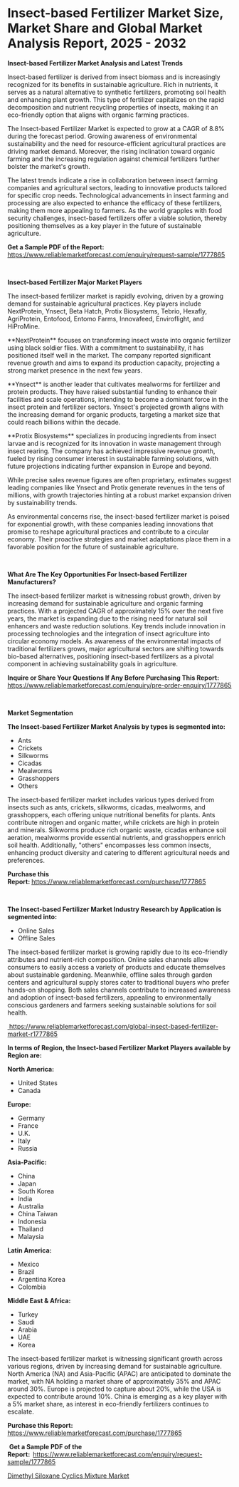 <p><h1>Insect-based Fertilizer Market Size, Market Share and Global Market Analysis Report, 2025 - 2032</h1></p><p><strong>Insect-based Fertilizer Market Analysis and Latest Trends</strong></p>
<p><p>Insect-based fertilizer is derived from insect biomass and is increasingly recognized for its benefits in sustainable agriculture. Rich in nutrients, it serves as a natural alternative to synthetic fertilizers, promoting soil health and enhancing plant growth. This type of fertilizer capitalizes on the rapid decomposition and nutrient recycling properties of insects, making it an eco-friendly option that aligns with organic farming practices.</p><p>The Insect-based Fertilizer Market is expected to grow at a CAGR of 8.8% during the forecast period. Growing awareness of environmental sustainability and the need for resource-efficient agricultural practices are driving market demand. Moreover, the rising inclination toward organic farming and the increasing regulation against chemical fertilizers further bolster the market's growth. </p><p>The latest trends indicate a rise in collaboration between insect farming companies and agricultural sectors, leading to innovative products tailored for specific crop needs. Technological advancements in insect farming and processing are also expected to enhance the efficacy of these fertilizers, making them more appealing to farmers. As the world grapples with food security challenges, insect-based fertilizers offer a viable solution, thereby positioning themselves as a key player in the future of sustainable agriculture.</p></p>
<p><strong>Get a Sample PDF of the Report:&nbsp;</strong> <a href="https://www.reliablemarketforecast.com/enquiry/request-sample/1777865?utm_campaign=1144&utm_medium=2&utm_source=Github&utm_content=ia&utm_term=02022025&utm_id=insect-based-fertilizer">https://www.reliablemarketforecast.com/enquiry/request-sample/1777865</a></p>
<p>&nbsp;</p>
<p><strong>Insect-based Fertilizer Major Market Players</strong></p>
<p><p>The insect-based fertilizer market is rapidly evolving, driven by a growing demand for sustainable agricultural practices. Key players include NextProtein, Ynsect, Beta Hatch, Protix Biosystems, Tebrio, Hexafly, AgriProtein, Entofood, Entomo Farms, Innovafeed, Enviroflight, and HiProMine.</p><p>**NextProtein** focuses on transforming insect waste into organic fertilizer using black soldier flies. With a commitment to sustainability, it has positioned itself well in the market. The company reported significant revenue growth and aims to expand its production capacity, projecting a strong market presence in the next few years.</p><p>**Ynsect** is another leader that cultivates mealworms for fertilizer and protein products. They have raised substantial funding to enhance their facilities and scale operations, intending to become a dominant force in the insect protein and fertilizer sectors. Ynsect's projected growth aligns with the increasing demand for organic products, targeting a market size that could reach billions within the decade.</p><p>**Protix Biosystems** specializes in producing ingredients from insect larvae and is recognized for its innovation in waste management through insect rearing. The company has achieved impressive revenue growth, fueled by rising consumer interest in sustainable farming solutions, with future projections indicating further expansion in Europe and beyond.</p><p>While precise sales revenue figures are often proprietary, estimates suggest leading companies like Ynsect and Protix generate revenues in the tens of millions, with growth trajectories hinting at a robust market expansion driven by sustainability trends.</p><p>As environmental concerns rise, the insect-based fertilizer market is poised for exponential growth, with these companies leading innovations that promise to reshape agricultural practices and contribute to a circular economy. Their proactive strategies and market adaptations place them in a favorable position for the future of sustainable agriculture.</p></p>
<p>&nbsp;</p>
<p><strong>What Are The Key Opportunities For Insect-based Fertilizer Manufacturers?</strong></p>
<p><p>The insect-based fertilizer market is witnessing robust growth, driven by increasing demand for sustainable agriculture and organic farming practices. With a projected CAGR of approximately 15% over the next five years, the market is expanding due to the rising need for natural soil enhancers and waste reduction solutions. Key trends include innovation in processing technologies and the integration of insect agriculture into circular economy models. As awareness of the environmental impacts of traditional fertilizers grows, major agricultural sectors are shifting towards bio-based alternatives, positioning insect-based fertilizers as a pivotal component in achieving sustainability goals in agriculture.</p></p>
<p><strong>Inquire or Share Your Questions If Any Before Purchasing This Report:</strong> <a href="https://www.reliablemarketforecast.com/enquiry/pre-order-enquiry/1777865?utm_campaign=1144&utm_medium=2&utm_source=Github&utm_content=ia&utm_term=02022025&utm_id=insect-based-fertilizer">https://www.reliablemarketforecast.com/enquiry/pre-order-enquiry/1777865</a></p>
<p>&nbsp;</p>
<p><strong>Market Segmentation</strong></p>
<p><strong>The Insect-based Fertilizer Market Analysis by types is segmented into:</strong></p>
<p><ul><li>Ants</li><li>Crickets</li><li>Silkworms</li><li>Cicadas</li><li>Mealworms</li><li>Grasshoppers</li><li>Others</li></ul></p>
<p><p>The insect-based fertilizer market includes various types derived from insects such as ants, crickets, silkworms, cicadas, mealworms, and grasshoppers, each offering unique nutritional benefits for plants. Ants contribute nitrogen and organic matter, while crickets are high in protein and minerals. Silkworms produce rich organic waste, cicadas enhance soil aeration, mealworms provide essential nutrients, and grasshoppers enrich soil health. Additionally, "others" encompasses less common insects, enhancing product diversity and catering to different agricultural needs and preferences.</p></p>
<p><strong>Purchase this Report:&nbsp;</strong><a href="https://www.reliablemarketforecast.com/purchase/1777865?utm_campaign=1144&utm_medium=2&utm_source=Github&utm_content=ia&utm_term=02022025&utm_id=insect-based-fertilizer">https://www.reliablemarketforecast.com/purchase/1777865</a></p>
<p>&nbsp;</p>
<p><strong>The Insect-based Fertilizer Market Industry Research by Application is segmented into:</strong></p>
<p><ul><li>Online Sales</li><li>Offline Sales</li></ul></p>
<p><p>The insect-based fertilizer market is growing rapidly due to its eco-friendly attributes and nutrient-rich composition. Online sales channels allow consumers to easily access a variety of products and educate themselves about sustainable gardening. Meanwhile, offline sales through garden centers and agricultural supply stores cater to traditional buyers who prefer hands-on shopping. Both sales channels contribute to increased awareness and adoption of insect-based fertilizers, appealing to environmentally conscious gardeners and farmers seeking sustainable solutions for soil health.</p></p>
<p><a href="https://www.reliablemarketforecast.com/global-insect-based-fertilizer-market-r1777865?utm_campaign=1144&utm_medium=2&utm_source=Github&utm_content=ia&utm_term=02022025&utm_id=insect-based-fertilizer">&nbsp;https://www.reliablemarketforecast.com/global-insect-based-fertilizer-market-r1777865</a></p>
<p><strong>In terms of Region, the Insect-based Fertilizer Market Players available by Region are:</strong></p>
<p>
    <p> <strong> North America: </strong>
        <ul>
            <li>United States</li>
            <li>Canada</li>
        </ul>
        </p> 
    <p> <strong> Europe: </strong>
        <ul>
            <li>Germany</li>
            <li>France</li>
            <li>U.K.</li>
            <li>Italy</li>
            <li>Russia</li>
        </ul>
        </p> 
    <p> <strong> Asia-Pacific: </strong>
        <ul>
            <li>China</li>
            <li>Japan</li>
            <li>South Korea</li>
            <li>India</li>
            <li>Australia</li>
            <li>China Taiwan</li>
            <li>Indonesia</li>
            <li>Thailand</li>
            <li>Malaysia</li>
        </ul>
        </p> 
    <p> <strong> Latin America: </strong>
        <ul>
            <li>Mexico</li>
            <li>Brazil</li>
            <li>Argentina Korea</li>
            <li>Colombia</li>
        </ul>
        </p> 
    <p> <strong> Middle East & Africa: </strong>
        <ul>
            <li>Turkey</li>
            <li>Saudi</li>
            <li>Arabia</li>
            <li>UAE</li>
            <li>Korea</li>
        </ul>
    </p>
    </p>
<p><p>The insect-based fertilizer market is witnessing significant growth across various regions, driven by increasing demand for sustainable agriculture. North America (NA) and Asia-Pacific (APAC) are anticipated to dominate the market, with NA holding a market share of approximately 35% and APAC around 30%. Europe is projected to capture about 20%, while the USA is expected to contribute around 10%. China is emerging as a key player with a 5% market share, as interest in eco-friendly fertilizers continues to escalate.</p></p>
<p><strong>Purchase this Report: </strong><a href="https://www.reliablemarketforecast.com/purchase/1777865?utm_campaign=1144&utm_medium=2&utm_source=Github&utm_content=ia&utm_term=02022025&utm_id=insect-based-fertilizer">https://www.reliablemarketforecast.com/purchase/1777865</a></p>
<p>&nbsp;<strong>Get a Sample PDF of the Report:&nbsp;&nbsp;</strong><a href="https://www.reliablemarketforecast.com/enquiry/request-sample/1777865?utm_campaign=1144&utm_medium=2&utm_source=Github&utm_content=ia&utm_term=02022025&utm_id=insect-based-fertilizer">https://www.reliablemarketforecast.com/enquiry/request-sample/1777865</a></p>
<p><strong></strong></p>
<p><p><a href="https://github.com/mabutironaldo/Market-Research-Report-List-7/blob/main/dimethyl-siloxane-cyclics-mixture-market.md?utm_campaign=1144&utm_medium=2&utm_source=Github&utm_content=ia&utm_term=02022025&utm_id=insect-based-fertilizer">Dimethyl Siloxane Cyclics Mixture Market</a></p></p>